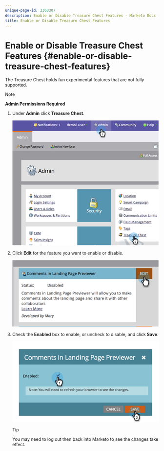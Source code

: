 ```yaml
---
unique-page-id: 2360307
description: Enable or Disable Treasure Chest Features - Marketo Docs - Product Documentation
title: Enable or Disable Treasure Chest Features
---
```


# Enable or Disable Treasure Chest Features {#enable-or-disable-treasure-chest-features}

The Treasure Chest holds fun experimental features that are not fully supported.

>[!NOTE]
>
>**Admin Permissions Required**

1. Under **Admin** click **Treasure Chest**.

   ![](assets/image2014-9-16-17-3a0-3a36.png)

1. Click **Edit** for the feature you want to enable or disable.

   ![](assets/image2014-9-16-16-3a53-3a42.png)

1. Check the **Enabled** box to enable, or uncheck to disable, and click **Save**.

   ![](assets/image2014-9-16-16-3a53-3a53.png)

   >[!TIP]
   >
   >You may need to log out then back into Marketo to see the changes take effect.
